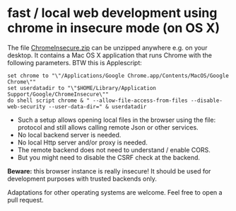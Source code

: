 # fast / local web development using chrome in insecure mode (on OS X)

The file [ChromeInsecure.zip](ChromeInsecure.zip?raw=true) can be unzipped anywhere e.g. on your desktop.
It contains a Mac OS X application that runs Chrome with the following parameters.
BTW this is Applescript:

    set chrome to "\"/Applications/Google Chrome.app/Contents/MacOS/Google Chrome\""
    set userdatadir to "\"$HOME/Library/Application Support/Google/ChromeInsecure\""
    do shell script chrome & " --allow-file-access-from-files --disable-web-security --user-data-dir=" & userdatadir

- Such a setup allows opening local files in the browser using the file: protocol and still allows calling remote Json or other services.
- No local backend server is needed.
- No local Http server and/or proxy is needed.
- The remote backend does not need to understand / enable CORS.
- But you might need to disable the CSRF check at the backend.

**Beware:** this browser instance is really insecure!
It should be used for development purposes with trusted backends only.

Adaptations for other operating systems are welcome.
Feel free to open a pull request.
